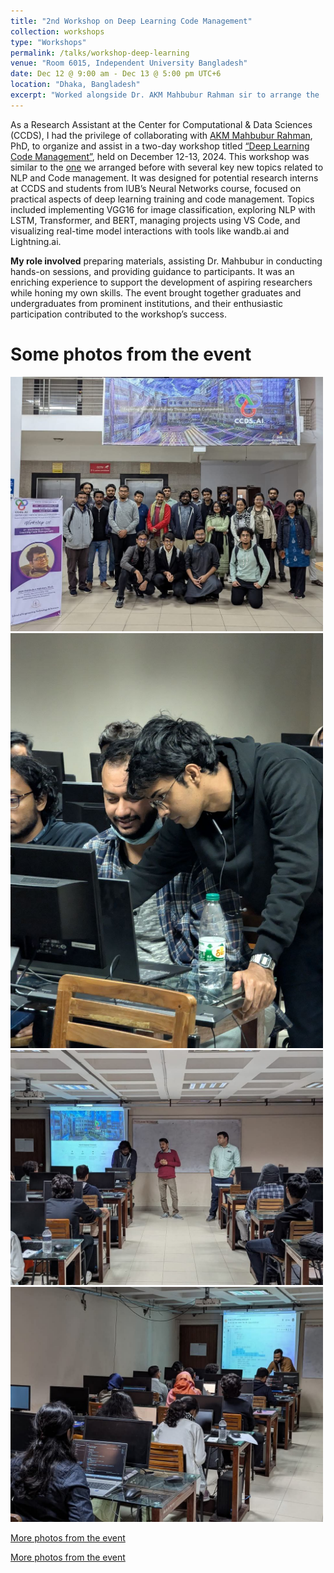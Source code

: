 ```yaml
---
title: "2nd Workshop on Deep Learning Code Management"
collection: workshops
type: "Workshops"
permalink: /talks/workshop-deep-learning
venue: "Room 6015, Independent University Bangladesh"
date: Dec 12 @ 9:00 am - Dec 13 @ 5:00 pm UTC+6
location: "Dhaka, Bangladesh"
excerpt: "Worked alongside Dr. AKM Mahbubur Rahman sir to arrange the '2nd Workshop on Deep Learning Code Management at Independent University Bangladesh'."
---
```


As a Research Assistant at the Center for Computational & Data Sciences (CCDS), I had the privilege of collaborating with [AKM Mahbubur Rahman](https://ccds.ai/entry/akm-rahman/), PhD, to organize and assist in a two-day workshop titled [“Deep Learning Code Management”](https://ccds.ai/event/workshop-on-hands-on-deep-learning-coding-code-management-2/), held on December 12-13, 2024. This workshop was similar to the [one](https://jahirsadik.github.io/talks/workshop-deep-learning) we arranged before with several key new topics related to NLP and Code management. It was designed for potential research interns at CCDS and students from IUB’s Neural Networks course, focused on practical aspects of deep learning training and code management. Topics included implementing VGG16 for image classification, exploring NLP with LSTM, Transformer, and BERT, managing projects using VS Code, and visualizing real-time model interactions with tools like wandb.ai and Lightning.ai.

**My role involved** preparing materials, assisting Dr. Mahbubur in conducting hands-on sessions, and providing guidance to participants. It was an enriching experience to support the development of aspiring researchers while honing my own skills. The event brought together graduates and undergraduates from prominent institutions, and their enthusiastic participation contributed to the workshop’s success.

Some photos from the event
======

<img src="/images/workshop-deep-learning-2/image1.jpg" width="500"> <br>
<img src="/images/workshop-deep-learning-2/image2.jpg" width="500"> <br>
<img src="/images/workshop-deep-learning-2/image3.jpg" width="500"> <br>
<img src="/images/workshop-deep-learning-2/image4.jpg" width="500"> <br>

<!-- 
![workshop-deep-learning2-image-1]()

![workshop-deep-learning2-image-2](/images/workshop-deep-learning-2/image2.jpg)

![workshop-deep-learning2-image-3](/images/workshop-deep-learning-2/image3.jpg)

![workshop-deep-learning2-image-4](/images/workshop-deep-learning-2/image4.jpg) -->

[More photos from the event](https://www.facebook.com/story.php?story_fbid=600387635838365&id=100076014025792&rdid=nObSDTDiBspCckpY)

[More photos from the event](https://www.facebook.com/story.php?story_fbid=601311309079331&id=100076014025792&rdid=PW4BfcpQehXpEBxw#)

